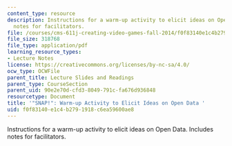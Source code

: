 ```yaml
---
content_type: resource
description: Instructions for a warm-up activity to elicit ideas on Open Data. Includes
  notes for facilitators.
file: /courses/cms-611j-creating-video-games-fall-2014/f0f83140e1c4b2791918c6ea59600ae8_MITCMS_611JF14_SNAP_for_WB.pdf
file_size: 318768
file_type: application/pdf
learning_resource_types:
- Lecture Notes
license: https://creativecommons.org/licenses/by-nc-sa/4.0/
ocw_type: OCWFile
parent_title: Lecture Slides and Readings
parent_type: CourseSection
parent_uid: 90e2e70d-cfd3-8049-791c-fa676d936848
resourcetype: Document
title: '"SNAP!": Warm-up Activity to Elicit Ideas on Open Data '
uid: f0f83140-e1c4-b279-1918-c6ea59600ae8
---
```

Instructions for a warm-up activity to elicit ideas on Open Data. Includes notes for facilitators.